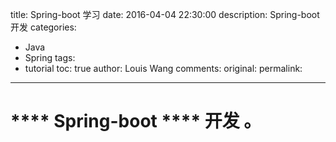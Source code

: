 title:  Spring-boot 学习
date: 2016-04-04 22:30:00
description: Spring-boot 开发
categories:
- Java
- Spring
tags:
- tutorial
toc: true
author: Louis Wang
comments:
original:
permalink: 
---
   **** Spring-boot **** 开发 。
========